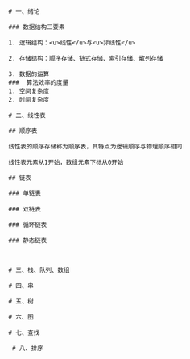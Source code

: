     # 一、绪论

    ### 数据结构三要素 	

    1. 逻辑结构：<u>线性</u>与<u>非线性</u>

    2. 存储结构：顺序存储、链式存储、索引存储、散列存储

    3. 数据的运算
    ###  算法效率的度量
    1. 空间复杂度
    2. 时间复杂度

    # 二、线性表

    ## 顺序表

    线性表的顺序存储称为顺序表，其特点为逻辑顺序与物理顺序相同

    线性表元素从1开始，数组元素下标从0开始

    ## 链表

    ### 单链表

    ### 双链表

    ### 循环链表

    ### 静态链表



    # 三、栈、队列、数组

    # 四、串

    # 五、树

    # 六、图

    # 七、查找

     # 八、排序





